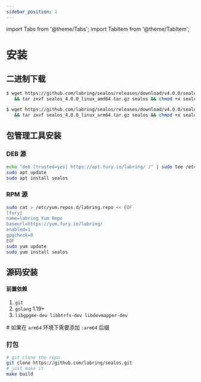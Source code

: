 ```yaml
---
sidebar_position: 1
---
```


import Tabs from '@theme/Tabs';
import TabItem from '@theme/TabItem';

# 安装

## 二进制下载

<Tabs groupId="arch">
  <TabItem value="amd64" label="amd64" default>

```bash
$ wget https://github.com/labring/sealos/releases/download/v4.0.0/sealos_4.0.0_linux_amd64.tar.gz \
   && tar zxvf sealos_4.0.0_linux_amd64.tar.gz sealos && chmod +x sealos && mv sealos /usr/bin
```

  </TabItem>
  <TabItem value="arm64" label="arm64">

```bash
$ wget https://github.com/labring/sealos/releases/download/v4.0.0/sealos_4.0.0_linux_arm64.tar.gz \
   && tar zxvf sealos_4.0.0_linux_arm64.tar.gz sealos && chmod +x sealos && mv sealos /usr/bin
```

  </TabItem>
</Tabs>

## 包管理工具安装

### DEB 源

```bash
echo "deb [trusted=yes] https://apt.fury.io/labring/ /" | sudo tee /etc/apt/sources.list.d/labring.list
sudo apt update
sudo apt install sealos
```

### RPM 源

```bash
sudo cat > /etc/yum.repos.d/labring.repo << EOF
[fury]
name=labring Yum Repo
baseurl=https://yum.fury.io/labring/
enabled=1
gpgcheck=0
EOF
sudo yum update
sudo yum install sealos
```

## 源码安装

#### 前置依赖
1. `git`  
2. `golang` 1.19+  
3. `libgpgme-dev libbtrfs-dev libdevmapper-dev`

\# 如果在 `arm64` 环境下需要添加 `:arm64` 后缀

### 打包

```bash
# git clone the repo
git clone https://github.com/labring/sealos.git
# just make it
make build
```

